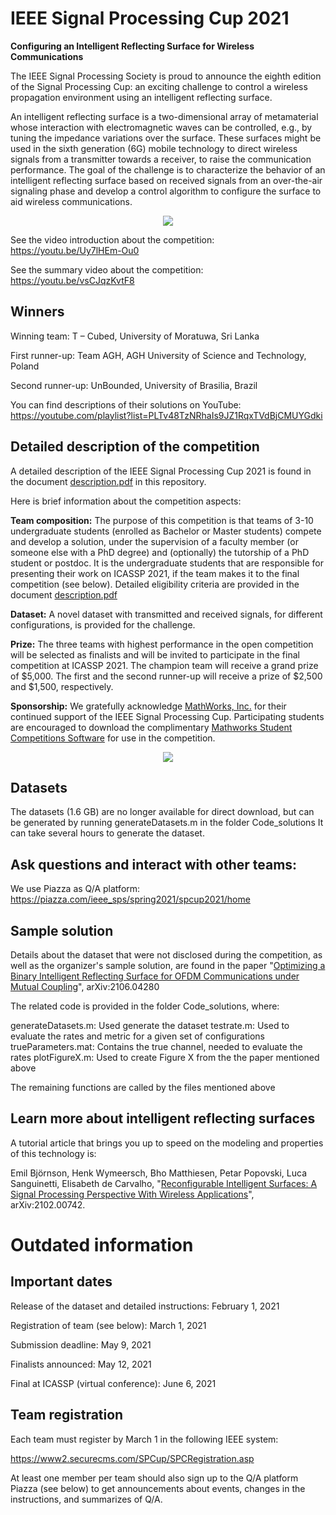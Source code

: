# IEEE Signal Processing Cup 2021
**Configuring an Intelligent Reflecting Surface for Wireless Communications**

The IEEE Signal Processing Society is proud to announce the eighth edition of the Signal Processing Cup: an exciting challenge to control a wireless propagation environment using an intelligent reflecting surface. 

An intelligent reflecting surface is a two-dimensional array of metamaterial whose interaction with electromagnetic waves can be controlled, e.g., by tuning the impedance variations over the surface. These surfaces might be used in the sixth generation (6G) mobile technology to direct wireless signals from a transmitter towards a receiver, to raise the communication performance. The goal of the challenge is to characterize the behavior of an intelligent reflecting surface based on received signals from an over-the-air signaling phase and develop a control algorithm to configure the surface to aid wireless communications.

<center><img src="https://signalprocessingsociety.org/sites/default/files/uploads/images/community_involvement/SPCup2021.jpg"></center>

See the video introduction about the competition: https://youtu.be/Uy7lHEm-Ou0

See the summary video about the competition: https://youtu.be/vsCJqzKvtF8


## Winners

Winning team: T – Cubed, University of Moratuwa, Sri Lanka

First runner-up: Team AGH, AGH University of Science and Technology, Poland

Second runner-up: UnBounded, University of Brasilia, Brazil

You can find descriptions of their solutions on YouTube: https://youtube.com/playlist?list=PLTv48TzNRhaIs9JZ1RqxTVdBjCMUYGdki


## Detailed description of the competition

A detailed description of the IEEE Signal Processing Cup 2021 is found in the document [description.pdf](https://github.com/emilbjornson/SP_Cup_2021/blob/main/description.pdf) in this repository.

Here is brief information about the competition aspects:

**Team composition:** The purpose of this competition is that teams of 3-10 undergraduate students (enrolled as Bachelor or Master students) compete and develop a solution, under the supervision of a faculty member (or someone else with a PhD degree) and (optionally) the tutorship of a PhD student or postdoc. It is the undergraduate students that are responsible for presenting their work on ICASSP 2021, if the team makes it to the final competition (see below). Detailed eligibility criteria are provided in the document [description.pdf](https://github.com/emilbjornson/SP_Cup_2021/blob/main/description.pdf)

**Dataset:** A novel dataset with transmitted and received signals, for different configurations, is provided for the challenge.

**Prize:** The three teams with highest performance in the open competition will be selected as finalists and will be invited to participate in the final competition at ICASSP 2021. The champion team will receive a grand prize of $5,000. The first and the second runner-up will receive a prize of $2,500 and $1,500, respectively.

**Sponsorship:** We gratefully acknowledge [MathWorks, Inc.](https://www.mathworks.com/academia/student-competitions/sp-cup.html) for their continued support of the IEEE Signal Processing Cup. Participating students are encouraged to download the complimentary [Mathworks Student Competitions Software](https://www.mathworks.com/academia/student-competitions/software-request-registration-sp-cup.html) for use in the competition.

<center><img src="https://d32ogoqmya1dw8.cloudfront.net/images/matlab_computation2016/mathworks_logo.png"></center>

## Datasets

The datasets (1.6 GB) are no longer available for direct download, but can be generated by running generateDatasets.m in the folder Code_solutions
It can take several hours to generate the dataset.


## Ask questions and interact with other teams:

We use Piazza as Q/A platform: https://piazza.com/ieee_sps/spring2021/spcup2021/home


## Sample solution

Details about the dataset that were not disclosed during the competition, as well as the organizer's sample solution, are found in the paper "[Optimizing a Binary Intelligent Reflecting Surface for OFDM Communications under Mutual Coupling](https://arxiv.org/pdf/2106.04280.pdf)", arXiv:2106.04280

The related code is provided in the folder Code_solutions, where:

generateDatasets.m: Used generate the dataset
testrate.m: Used to evaluate the rates and metric for a given set of configurations
trueParameters.mat: Contains the true channel, needed to evaluate the rates
plotFigureX.m: Used to create Figure X from the the paper mentioned above

The remaining functions are called by the files mentioned above


## Learn more about intelligent reflecting surfaces

A tutorial article that brings you up to speed on the modeling and properties of this technology is:

Emil Björnson, Henk Wymeersch, Bho Matthiesen, Petar Popovski, Luca Sanguinetti, Elisabeth de Carvalho, "[Reconfigurable Intelligent Surfaces: A Signal Processing Perspective With Wireless Applications](https://arxiv.org/pdf/2102.00742)", arXiv:2102.00742.


# Outdated information


## Important dates

Release of the dataset and detailed instructions: February 1, 2021

Registration of team (see below): March 1, 2021

Submission deadline: May 9, 2021

Finalists announced: May 12, 2021

Final at ICASSP (virtual conference): June 6, 2021


## Team registration

Each team must register by March 1 in the following IEEE system:

https://www2.securecms.com/SPCup/SPCRegistration.asp

At least one member per team should also sign up to the Q/A platform Piazza (see below) to get announcements about events, changes in the instructions, and summarizes of Q/A.
